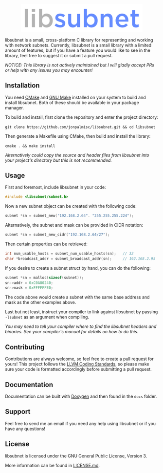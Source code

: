 <div align="center">
	<img src="logo.png" width="400">
  <br/>
</div>

libsubnet is a small, cross-platform C library for representing and working with network subnets.  Currently, libsubnet is a small library with a limited amount of features, but if you have a feature you would like to see in the library, feel free to suggest it or submit a pull request.

*NOTICE: This library is not actively maintained but I will gladly accept PRs or help with any issues you may encounter!*

## Installation

You need [CMake](https://cmake.org/) and [GNU Make](https://www.gnu.org/software/make/) installed on your system to build and install libsubnet. Both of these should be available in your package manager.

To build and install, first clone the repository and enter the project directory:

```git clone https://github.com/jonpalmisc/libsubnet.git && cd libsubnet```

Then generate a Makefile using CMake, then build and install the library:

```cmake . && make install```

_Alternatively could copy the source and header files from libsubnet into your project's directory but this is not recommended._

## Usage

First and foremost, include libsubnet in your code:

```c
#include <libsubnet/subnet.h>
```

Now a new subnet object can be created with the following code:

```c
subnet *sn = subnet_new("192.168.2.64". "255.255.255.224");
````

Alternatively, the subnet and mask can be provided in CIDR notation:

```c
subnet *sn = subnet_new_cidr("192.168.2.64/27");
```

Then certain properties can be retrieved:

```c
int num_usable_hosts = subnet_num_usable_hosts(sn);   // 32
char *broadcast_addr = subnet_broadcast_addr(sn);     // 192.168.2.95
```

If you desire to create a subnet struct by hand, you can do the following:

```c
subnet *sn = malloc(sizeof(subnet));
sn->addr = 0xC0A80240;
sn->mask = 0xFFFFFFE0;
```

The code above would create a subnet with the same base address and mask as the other examples above.

Last but not least, instruct your compiler to link against libsubnet by passing `-lsubnet` as an argument when compiling.

_You may need to tell your compiler where to find the libsubnet headers and binaries.  See your compiler's manual for details on how to do this._


## Contributing

Contributions are always welcome, so feel free to create a pull request for yours! This project follows the [LLVM Coding Standards](https://llvm.org/docs/CodingStandards.html), so please make sure your code is formatted accordingly before submitting a pull request.

## Documentation

Documentation can be built with [Doxygen](http://www.doxygen.nl/) and then found in the `docs` folder.

## Support

Feel free to send me an email if you need any help using libsubnet or if you have any questions!

## License

libsubnet is licensed under the GNU General Public License, Version 3.

More information can be found in [LICENSE.md](LICENSE.md).
